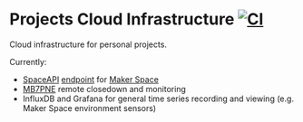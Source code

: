 # Projects Cloud Infrastructure [![CI](https://github.com/DanNixon/projects-cloud-infra/actions/workflows/ci.yml/badge.svg)](https://github.com/DanNixon/projects-cloud-infra/actions/workflows/ci.yml)

Cloud infrastructure for personal projects.

Currently:

- [SpaceAPI](https://spaceapi.io/) [endpoint](https://spaceapi.makerspace.org.uk/) for [Maker Space](https://www.makerspace.org.uk/)
- [MB7PNE](https://ukrepeater.net/my_repeater.php?id=4868) remote closedown and monitoring
- InfluxDB and Grafana for general time series recording and viewing (e.g. Maker Space environment sensors)
